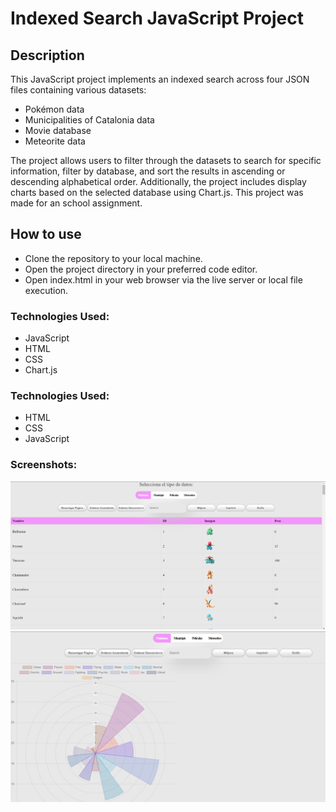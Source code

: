 # Indexed Search JavaScript Project

## Description

This JavaScript project implements an indexed search across four JSON files containing various datasets:

* Pokémon data
* Municipalities of Catalonia data
* Movie database
* Meteorite data

The project allows users to filter through the datasets to search for specific information, filter by database, and sort the results in ascending or descending alphabetical order. Additionally, the project includes display charts based on the selected database using Chart.js.
This project was made for an school assignment.

## How to use
* Clone the repository to your local machine.
* Open the project directory in your preferred code editor.
* Open index.html in your web browser via the live server or local file execution.

### Technologies Used:

* JavaScript
* HTML
* CSS
* Chart.js

### Technologies Used:
* HTML
* CSS
* JavaScript

### Screenshots:

![Data table](https://github.com/Marsshh/Indexed-Search/blob/master/capturas/Captura1.png?raw=true)
![Chart](https://github.com/Marsshh/Indexed-Search/blob/master/capturas/captura2.png?raw=true)



